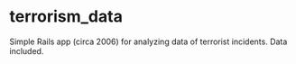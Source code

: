 terrorism_data
==============

Simple Rails app (circa 2006) for analyzing data of terrorist incidents. Data included.